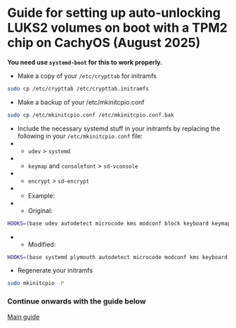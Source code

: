 # Guide for setting up auto-unlocking LUKS2 volumes on boot with a TPM2 chip on CachyOS (August 2025)

**You need use `systemd-boot` for this to work properly.**

- Make a copy of your `/etc/crypttab` for initramfs
```bash
sudo cp /etc/crypttab /etc/crypttab.initramfs
```
- Make a backup of your /etc/mkinitcpio.conf
```bash
sudo cp /etc/mkinitcpio.conf /etc/mkinitcpio.conf.bak
```
- Include the necessary systemd stuff in your initramfs by replacing the following in your `/etc/mkinitcpio.conf` file: <br>
- - `udev` > `systemd`
- - `keymap` and `consolefont` > `sd-vconsole`
- - `encrypt` > `sd-encrypt`
- - Example:
- - Original:
```bash
HOOKS=(base udev autodetect microcode kms modconf block keyboard keymap consolefont plymouth encrypt filesystems)
```
- - Modified:
```bash
HOOKS=(base systemd plymouth autodetect microcode modconf kms keyboard sd-vconsole sd-encrypt block filesystems fsck)
```
- Regenerate your initramfs
```bash
sudo mkinitcpio -P
```

### Continue onwards with the guide below
[Main guide](/guides/misc/tpm-autounlock.md)